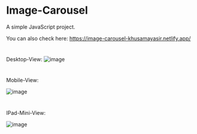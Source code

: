 # Image-Carousel
A simple JavaScript project.

You can also check here: https://image-carousel-khusamayasir.netlify.app/

#
Desktop-View:
![image](https://user-images.githubusercontent.com/66178232/159843867-226ed37c-f528-408b-8323-f368d6646021.png)

#

Mobile-View:

![image](https://user-images.githubusercontent.com/66178232/159844001-15bbc003-72f4-4c7e-80e9-f277f221f788.png)

#

IPad-Mini-View:

![image](https://user-images.githubusercontent.com/66178232/159844096-ddb9a1f5-ac5e-4bf7-a9bd-feed7e4d2f53.png)
